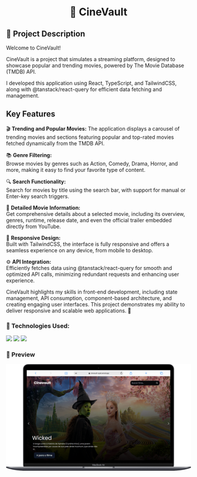 <h1 align='center'>🎥 CineVault</h1>

<h2>📜 Project Description</h2>

<p>
  Welcome to CineVault!  

  CineVault is a project that simulates a streaming platform, designed to showcase popular and trending movies, powered by The Movie Database (TMDB) API.

  I developed this application using React, TypeScript, and TailwindCSS, along with @tanstack/react-query for efficient data fetching and management.
</p>

<h2>Key Features</h2>

<p>

🎬 **Trending and Popular Movies:** 
The application displays a carousel of trending movies and sections featuring popular and top-rated movies fetched dynamically from the TMDB API.

📚 **Genre Filtering:**  
Browse movies by genres such as Action, Comedy, Drama, Horror, and more, making it easy to find your favorite type of content.

🔍 **Search Functionality:**  
Search for movies by title using the search bar, with support for manual or Enter-key search triggers.

📄 **Detailed Movie Information:**  
Get comprehensive details about a selected movie, including its overview, genres, runtime, release date, and even the official trailer embedded directly from YouTube.

📱 **Responsive Design:**  
Built with TailwindCSS, the interface is fully responsive and offers a seamless experience on any device, from mobile to desktop.

⚙️ **API Integration:**  
Efficiently fetches data using @tanstack/react-query for smooth and optimized API calls, minimizing redundant requests and enhancing user experience.
</p>

<p>
  CineVault highlights my skills in front-end development, including state management, API consumption, component-based architecture, and creating engaging user interfaces. This project demonstrates my ability to deliver responsive and scalable web applications. 🚀
</p>

### 🚀 Technologies Used:

<div>
    <img src="https://shields.io/badge/react-black?logo=react&style=for-the-badge">
    <img src="https://img.shields.io/badge/Tailwindcss-black?style=for-the-badge&logo=tailwindcss&logoColor=1572B6">
    <img src="https://img.shields.io/badge/JS-black?style=for-the-badge&logo=javascript">
</div>

### 📸 Preview

<img src="public/cinevault-macbook.png">